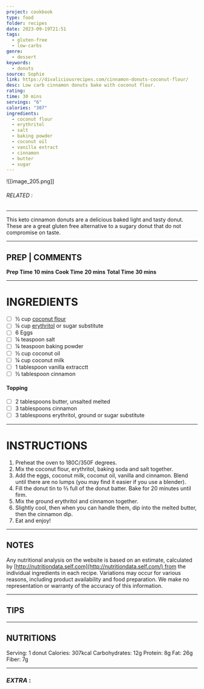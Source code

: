 ```yaml
---
project: cookbook
type: food
folder: recipes
date: 2023-09-19T21:51
tags:
  - gluten-free
  - low-carbs
genre:
  - dessert
keywords:
  - donuts
source: Sophie
link: https://divaliciousrecipes.com/cinnamon-donuts-coconut-flour/
desc: Low carb cinnamon donuts bake with coconut flour.
rating: 
time: 30 mins
servings: "6"
calories: "307"
ingredients:
  - coconut flour
  - erythritol
  - salt
  - baking powder
  - coconut oil
  - vanilla extract
  - cinnamon
  - butter
  - sugar
---
```


![[image_205.png]]
###### *RELATED* : 
---
This keto cinnamon donuts are a delicious baked light and tasty donut. These are a great gluten free alternative to a sugary donut that do not compromise on taste.

---
## PREP | COMMENTS

**Prep Time** **10 mins** 
**Cook Time** **20 mins**
**Total Time** **30 mins**

---
# INGREDIENTS

- [ ] ½ cup [coconut flour](https://www.wholesomeyumfoods.com/shop/flours/coconut-flour/?ref=divalicious)
- [ ] ¼ cup [erythritol](https://www.wholesomeyumfoods.com/product-category/sweeteners/erythritol/?ref=divalicious) or sugar substitute
- [ ] 6 Eggs
- [ ] ¼ teaspoon salt
- [ ] ¼ teaspoon baking powder
- [ ] ½ cup coconut oil
- [ ] ¼ cup coconut milk
- [ ] 1 tablespoon vanilla extracctt
- [ ] ½ tablespoon cinnamon

#### Topping

- [ ] 2 tablespoons butter, unsalted melted
- [ ] 3 tablespoons cinnamon
- [ ] 3 tablespoons erythritol, ground or sugar substitute

---
# INSTRUCTIONS

1. Preheat the oven to 180C/350F degrees.
2. Mix the coconut flour, erythritol, baking soda and salt together.
3. Add the eggs, coconut milk, coconut oil, vanilla and cinnamon. Blend until there are no lumps (you may find it easier if you use a blender).
4. Fill the donut tin to ⅔ full of the donut batter. Bake for 20 minutes until firm.
5. Mix the ground erythritol and cinnamon together.
6. Slightly cool, then when you can handle them, dip into the melted butter, then the cinnamon dip.
7. Eat and enjoy!

---
## NOTES

Any nutritional analysis on the website is based on an estimate, calculated by [http://nutritiondata.self.com](http://nutritiondata.self.com/) from the individual ingredients in each recipe. Variations may occur for various reasons, including product availability and food preparation. We make no representation or warranty of the accuracy of this information.

---
## TIPS



---
## NUTRITIONS

Serving: 1 donut Calories: 307kcal Carbohydrates: 12g Protein: 8g Fat: 26g Fiber: 7g

---
### *EXTRA* :




